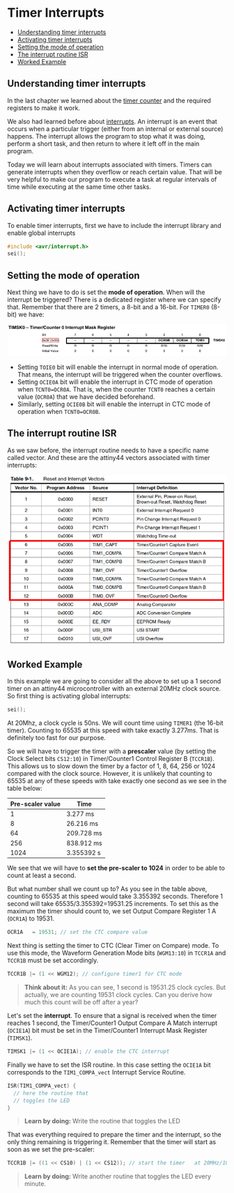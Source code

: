 # Timer Interrupts

* [Understanding timer interrupts](#understanding-timer-interrupts)
* [Activating timer interrupts](#activating-timer-interrupts)
* [Setting the mode of operation](#setting-the-mode-of-operation)
* [The interrupt routine ISR](#the-interrupt-routine-isr)
* [Worked Example](#worked-example)

## Understanding timer interrupts

In the last chapter we learned about the [timer counter](timercounter.md) and the required registers to make it work. 

We also had learned before about [interrupts](interrupts.md). An interrupt is an event that occurs when a particular trigger (either from an internal or external source) happens. The interrupt allows the program to stop what it was doing, perform a short task, and then return to where it left off in the main program.

Today we will learn about interrupts associated with timers. Timers can generate interrupts when they overflow or reach certain value. That will be very helpful to make our program to execute a task at regular intervals of time while executing at the same time other tasks.

## Activating timer interrupts

To enable timer interrupts, first we have to include the interrupt library and enable global interrupts

```C
#include <avr/interrupt.h>
sei();
```

## Setting the mode of operation

Next thing we have to do is set the **mode of operation**. When will the interrupt be triggered? There is a dedicated register where we can specify that. Remember that there are 2 timers, a 8-bit and a 16-bit. For `TIMER0` (8-bit) we have:

![](img/timercounter/timsk0.png)

* Setting `TOIE0` bit will enable the interrupt in normal mode of operation. That means, the interrupt will be triggered when the counter overflows.
* Setting `OCIE0A` bit will enable the interrupt in CTC mode of operation when `TCNT0=OCR0A`. That is, when the counter `TCNT0` reaches a certain value (`OCR0A`) that we have decided beforehand.
* Similarly, setting `OCIE0B` bit will enable the interrupt in CTC mode of operation when `TCNT0=OCR0B`.

## The interrupt routine ISR

As we saw before, the interrupt routine needs to have a specific name called vector. And these are the attiny44 vectors associated with timer interrupts:

![](img/timercounter/vectors.png)

## Worked Example

In this example we are going to consider all the above to set up a 1 second timer on an attiny44 microcontroller with an external 20MHz clock source. So first thing is activating global interrupts:

```C
sei();
```

At 20Mhz, a clock cycle is 50ns. We will count time using `TIMER1` (the 16-bit timer). Counting to 65535 at this speed with take exactly 3.277ms. That is definitely too fast for our purpose. 

So we will have to trigger the timer with a **prescaler** value (by setting the Clock Select bits `CS12:10`) in Timer/Counter1 Control Register B (`TCCR1B`). This allows us to slow down the timer by a factor of 1, 8, 64, 256 or 1024 compared with the clock source. However, it is unlikely that counting to 65535 at any of these speeds with take exactly one second as we see in the table below:

| Pre-scaler value | Time       |
| ---------------- | ---------- |
| 1                | 3.277 ms   |
| 8                | 26.216 ms  |
| 64               | 209.728 ms |
| 256              | 838.912 ms |
| 1024             | 3.355392 s |

We see that we will have to **set the pre-scaler to 1024** in order to be able to count at least a second.

But what number shall we count up to? As you see in the table above, counting to 65535 at this speed would take 3.355392 seconds. Therefore 1 second will take 65535/3.355392=19531.25 increments. To set this as the maximum the timer should count to, we set Output Compare Register 1 A (`OCR1A`) to 19531.

```C
OCR1A   = 19531; // set the CTC compare value
```

Next thing is setting the timer to CTC (Clear Timer on Compare) mode. To use this mode, the Waveform Generation Mode bits (`WGM13:10`) in `TCCR1A` and `TCCR1B` must be set accordingly.

```C
TCCR1B |= (1 << WGM12); // configure timer1 for CTC mode
```

> **Think about it:** As you can see, 1 second is 19531.25 clock cycles. But actually, we are counting 19531 clock cycles. Can you derive how much this count will be off after a year?

Let's set the **interrupt**. To ensure that a signal is received when the timer reaches 1 second, the Timer/Counter1 Output Compare A Match interrupt (`OCIE1A`) bit must be set in the Timer/Counter1 Interrupt Mask Register (`TIMSK1`).

```C
TIMSK1 |= (1 << OCIE1A); // enable the CTC interrupt
```

Finally we have to set the ISR routine. In this case setting the `OCIE1A` bit corresponds to the `TIM1_COMPA_vect` Interrupt Service Routine.

```C
ISR(TIM1_COMPA_vect) {
  // here the routine that
  // toggles the LED
}
```

> **Learn by doing:** Write the routine that toggles the LED

That was everything required to prepare the timer and the interrupt, so the only thing remaining is triggering it. Remember that the timer will start as soon as we set the pre-scaler:

```c
TCCR1B |= ((1 << CS10) | (1 << CS12)); // start the timer   at 20MHz/1024
```

> **Learn by doing:** Write another routine that toggles the LED every minute.
